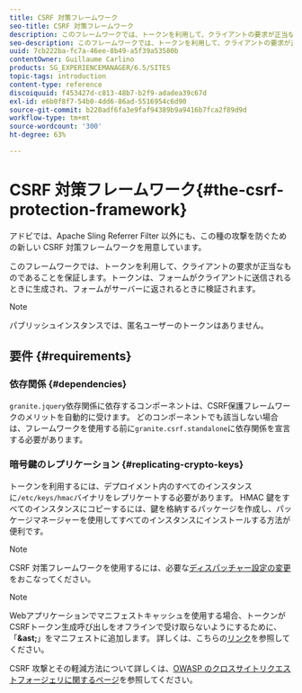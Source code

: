 ```yaml
---
title: CSRF 対策フレームワーク
seo-title: CSRF 対策フレームワーク
description: このフレームワークでは、トークンを利用して、クライアントの要求が正当なものであることを保証します
seo-description: このフレームワークでは、トークンを利用して、クライアントの要求が正当なものであることを保証します
uuid: 7cb222ba-fc7a-46ee-8b49-a5f39a53580b
contentOwner: Guillaume Carlino
products: SG_EXPERIENCEMANAGER/6.5/SITES
topic-tags: introduction
content-type: reference
discoiquuid: f453427d-c813-48b7-b2f9-adadea39c67d
exl-id: e6b0f8f7-54b0-4dd6-86ad-5516954c6d90
source-git-commit: b220adf6fa3e9faf94389b9a9416b7fca2f89d9d
workflow-type: tm+mt
source-wordcount: '300'
ht-degree: 63%

---
```


# CSRF 対策フレームワーク{#the-csrf-protection-framework}

アドビでは、Apache Sling Referrer Filter 以外にも、この種の攻撃を防ぐための新しい CSRF 対策フレームワークを用意しています。

このフレームワークでは、トークンを利用して、クライアントの要求が正当なものであることを保証します。トークンは、フォームがクライアントに送信されるときに生成され、フォームがサーバーに返されるときに検証されます。

>[!NOTE]
>
>パブリッシュインスタンスでは、匿名ユーザーのトークンはありません。

## 要件 {#requirements}

### 依存関係 {#dependencies}

`granite.jquery`依存関係に依存するコンポーネントは、CSRF保護フレームワークのメリットを自動的に受けます。 どのコンポーネントでも該当しない場合は、フレームワークを使用する前に`granite.csrf.standalone`に依存関係を宣言する必要があります。

### 暗号鍵のレプリケーション {#replicating-crypto-keys}

トークンを利用するには、デプロイメント内のすべてのインスタンスに`/etc/keys/hmac`バイナリをレプリケートする必要があります。 HMAC 鍵をすべてのインスタンスにコピーするには、鍵を格納するパッケージを作成し、パッケージマネージャーを使用してすべてのインスタンスにインストールする方法が便利です。

>[!NOTE]
>
>CSRF 対策フレームワークを使用するには、必要な[ディスパッチャー設定の変更](https://helpx.adobe.com/experience-manager/dispatcher/user-guide.html)をおこなってください。

>[!NOTE]
>
>Webアプリケーションでマニフェストキャッシュを使用する場合、トークンがCSRFトークン生成呼び出しをオフラインで受け取らないようにするために、「**&amp;ast;**」をマニフェストに追加します。 詳しくは、こちらの[リンク](https://www.w3.org/TR/offline-webapps/)を参照してください。
>
>CSRF 攻撃とその軽減方法について詳しくは、[OWASP のクロスサイトリクエストフォージェリに関するページ](https://owasp.org/www-community/attacks/csrf)を参照してください。
